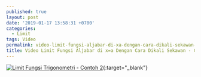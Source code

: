```yaml
---
published: true
layout: post
date: '2019-01-17 13:58:31 +0700'
categories:
  - Limit
tags: Video
permalink: video-limit-fungsi-aljabar-di-xa-dengan-cara-dikali-sekawan-contoh-2.html
title: Video Limit Fungsi Aljabar di x=a Dengan Cara Dikali Sekawan - Contoh 2
---
```

[![Limit Fungsi Trigonometri - Contoh 2](https://img.youtube.com/vi/LxGo7MO-wrI/0.jpg)](https://www.youtube.com/watch?v=LxGo7MO-wrI){:target="_blank"}
